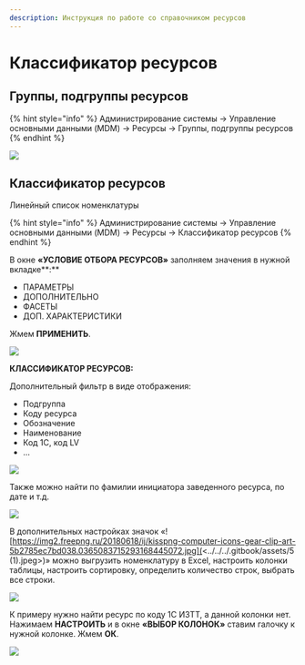 ```yaml
---
description: Инструкция по работе со справочником ресурсов
---
```


# Классификатор ресурсов

## **Группы, подгруппы ресурсов**

{% hint style="info" %}
Администрирование системы → Управление основными данными (MDM) → Ресурсы → Группы, подгруппы ресурсов
{% endhint %}

![](<../../../.gitbook/assets/image (415).png>)

## **Классификатор ресурсов**

Линейный список номенклатуры

{% hint style="info" %}
Администрирование системы → Управление основными данными (MDM) → Ресурсы → Классификатор ресурсов
{% endhint %}

В окне **«УСЛОВИЕ ОТБОРА РЕСУРСОВ»** заполняем значения в нужной вкладке**:**

* ПАРАМЕТРЫ
* ДОПОЛНИТЕЛЬНО
* ФАСЕТЫ
* ДОП. ХАРАКТЕРИСТИКИ

Жмем **ПРИМЕНИТЬ**.

![](<../../../.gitbook/assets/3 (39).png>)

**КЛАССИФИКАТОР РЕСУРСОВ:**

Дополнительный фильтр в виде отображения:

* Подгруппа
* Коду ресурса
* Обозначение
* Наименование
* Код 1С, код LV
* ...

![](<../../../.gitbook/assets/image (644).png>)

Также можно найти по фамилии инициатора заведенного ресурса, по дате и т.д.

![](<../../../.gitbook/assets/4 (5).png>)

В дополнительных настройках значок «![https://img2.freepng.ru/20180618/ij/kisspng-computer-icons-gear-clip-art-5b2785ec7bd038.0365083715293168445072.jpg](<../../../.gitbook/assets/5 (1).jpeg>)» можно выгрузить номенклатуру в Exсel, настроить колонки таблицы, настроить сортировку, определить количество строк, выбрать все строки.

![](<../../../.gitbook/assets/6 (17).png>)

К примеру нужно найти ресурс по коду 1С ИЗТТ, а данной колонки нет. Нажимаем **НАСТРОИТЬ** и в окне **«ВЫБОР КОЛОНОК»** ставим галочку к нужной колонке. Жмем **ОК**.

![](<../../../.gitbook/assets/7 (34).png>)

